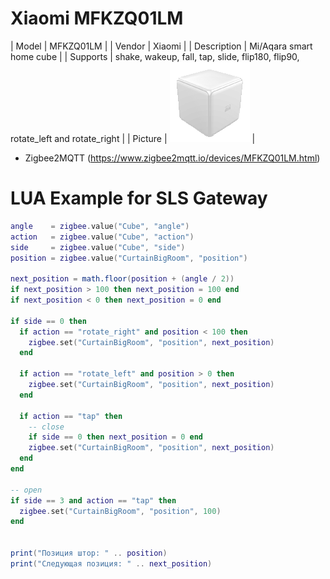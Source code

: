 # Xiaomi MFKZQ01LM

| Model | MFKZQ01LM  |
| Vendor  | Xiaomi  |
| Description | Mi/Aqara smart home cube |
| Supports | shake, wakeup, fall, tap, slide, flip180, flip90, rotate_left and rotate_right |
| Picture | ![Xiaomi MFKZQ01LM](png2/MFKZQ01LM.png) |

* Zigbee2MQTT (https://www.zigbee2mqtt.io/devices/MFKZQ01LM.html)

# LUA Example for SLS Gateway

```lua
angle    = zigbee.value("Cube", "angle")
action   = zigbee.value("Cube", "action")
side     = zigbee.value("Cube", "side")
position = zigbee.value("CurtainBigRoom", "position")

next_position = math.floor(position + (angle / 2))
if next_position > 100 then next_position = 100 end
if next_position < 0 then next_position = 0 end

if side == 0 then
  if action == "rotate_right" and position < 100 then
    zigbee.set("CurtainBigRoom", "position", next_position)
  end

  if action == "rotate_left" and position > 0 then
    zigbee.set("CurtainBigRoom", "position", next_position)
  end

  if action == "tap" then
    -- close
    if side == 0 then next_position = 0 end
    zigbee.set("CurtainBigRoom", "position", next_position)
  end
end

-- open
if side == 3 and action == "tap" then
  zigbee.set("CurtainBigRoom", "position", 100)
end


print("Позиция штор: " .. position)
print("Следующая позиция: " .. next_position)
```